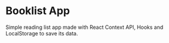 # Booklist App

Simple reading list app made with React Context API, Hooks and LocalStorage to save its data.

